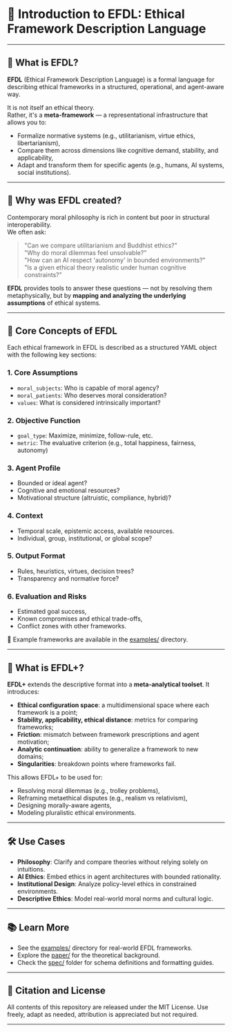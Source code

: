 # 📘 Introduction to EFDL: Ethical Framework Description Language

---

## 🧠 What is EFDL?

**EFDL** (Ethical Framework Description Language) is a formal language for describing ethical frameworks in a structured, operational, and agent-aware way.

It is not itself an ethical theory.  
Rather, it's a **meta-framework** — a representational infrastructure that allows you to:

- Formalize normative systems (e.g., utilitarianism, virtue ethics, libertarianism),
- Compare them across dimensions like cognitive demand, stability, and applicability,
- Adapt and transform them for specific agents (e.g., humans, AI systems, social institutions).

---

## 🎯 Why was EFDL created?

Contemporary moral philosophy is rich in content but poor in structural interoperability.  
We often ask:

> "Can we compare utilitarianism and Buddhist ethics?"  
> "Why do moral dilemmas feel unsolvable?"  
> "How can an AI respect 'autonomy' in bounded environments?"  
> "Is a given ethical theory realistic under human cognitive constraints?"

**EFDL** provides tools to answer these questions — not by resolving them metaphysically, but by **mapping and analyzing the underlying assumptions** of ethical systems.

---

## 🧩 Core Concepts of EFDL

Each ethical framework in EFDL is described as a structured YAML object with the following key sections:

### 1. **Core Assumptions**
- `moral_subjects`: Who is capable of moral agency?
- `moral_patients`: Who deserves moral consideration?
- `values`: What is considered intrinsically important?

### 2. **Objective Function**
- `goal_type`: Maximize, minimize, follow-rule, etc.
- `metric`: The evaluative criterion (e.g., total happiness, fairness, autonomy)

### 3. **Agent Profile**
- Bounded or ideal agent?
- Cognitive and emotional resources?
- Motivational structure (altruistic, compliance, hybrid)?

### 4. **Context**
- Temporal scale, epistemic access, available resources.
- Individual, group, institutional, or global scope?

### 5. **Output Format**
- Rules, heuristics, virtues, decision trees?
- Transparency and normative force?

### 6. **Evaluation and Risks**
- Estimated goal success,
- Known compromises and ethical trade-offs,
- Conflict zones with other frameworks.

📄 Example frameworks are available in the [examples/](../examples/) directory.

---

## 🔬 What is EFDL+?

**EFDL+** extends the descriptive format into a **meta-analytical toolset**. It introduces:

- **Ethical configuration space**: a multidimensional space where each framework is a point;
- **Stability, applicability, ethical distance**: metrics for comparing frameworks;
- **Friction**: mismatch between framework prescriptions and agent motivation;
- **Analytic continuation**: ability to generalize a framework to new domains;
- **Singularities**: breakdown points where frameworks fail.

This allows EFDL+ to be used for:

- Resolving moral dilemmas (e.g., trolley problems),
- Reframing metaethical disputes (e.g., realism vs relativism),
- Designing morally-aware agents,
- Modeling pluralistic ethical environments.

---

## 🛠 Use Cases

- **Philosophy**: Clarify and compare theories without relying solely on intuitions.
- **AI Ethics**: Embed ethics in agent architectures with bounded rationality.
- **Institutional Design**: Analyze policy-level ethics in constrained environments.
- **Descriptive Ethics**: Model real-world moral norms and cultural logic.

---

## 📚 Learn More

- See the [examples/](../examples/) directory for real-world EFDL frameworks.
- Explore the [paper/](../paper/) for the theoretical background.
- Check the [spec/](../spec/) folder for schema definitions and formatting guides.

---

## 🧾 Citation and License

All contents of this repository are released under the MIT License.
Use freely, adapt as needed, attribution is appreciated but not required.

---

